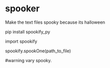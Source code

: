 # spooker
Make the text files spooky because its halloween


pip install spookify_py

import spookify

spookify.spookOne(path_to_file)


#warning vary spooky.
